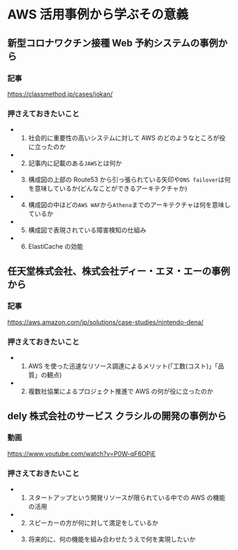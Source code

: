 # AWS 活用事例から学ぶその意義

## 新型コロナワクチン接種 Web 予約システムの事例から

### 記事

https://classmethod.jp/cases/jokan/

### 押さえておきたいこと

-   1. 社会的に重要性の高いシステムに対して AWS のどのようなところが役に立ったのか
-   2. 記事内に記載のある`JAWS`とは何か
-   3. 構成図の上部の Route53 から引っ張られている矢印や`DNS failover`は何を意味しているか(どんなことができるアーキテクチャか)
-   4. 構成図の中ほどの`AWS WAF`から`Athena`までのアーキテクチャは何を意味しているか
-   5. 構成図で表現されている障害検知の仕組み
-   6. ElastiCache の効能

## 任天堂株式会社、株式会社ディー・エヌ・エーの事例から

### 記事

https://aws.amazon.com/jp/solutions/case-studies/nintendo-dena/

### 押さえておきたいこと

-   1. AWS を使った迅速なリソース調達によるメリット(「工数(コスト)」「品質」の観点)
-   2. 複数社協業によるプロジェクト推進で AWS の何が役に立ったのか

## dely 株式会社のサービス クラシルの開発の事例から

### 動画

https://www.youtube.com/watch?v=P0W-qF6OPjE

### 押さえておきたいこと

-   1. スタートアップという開発リソースが限られている中での AWS の機能の活用
-   2. スピーカーの方が何に対して満足をしているか
-   3. 将来的に、何の機能を組み合わせたうえで何を実現したいか

